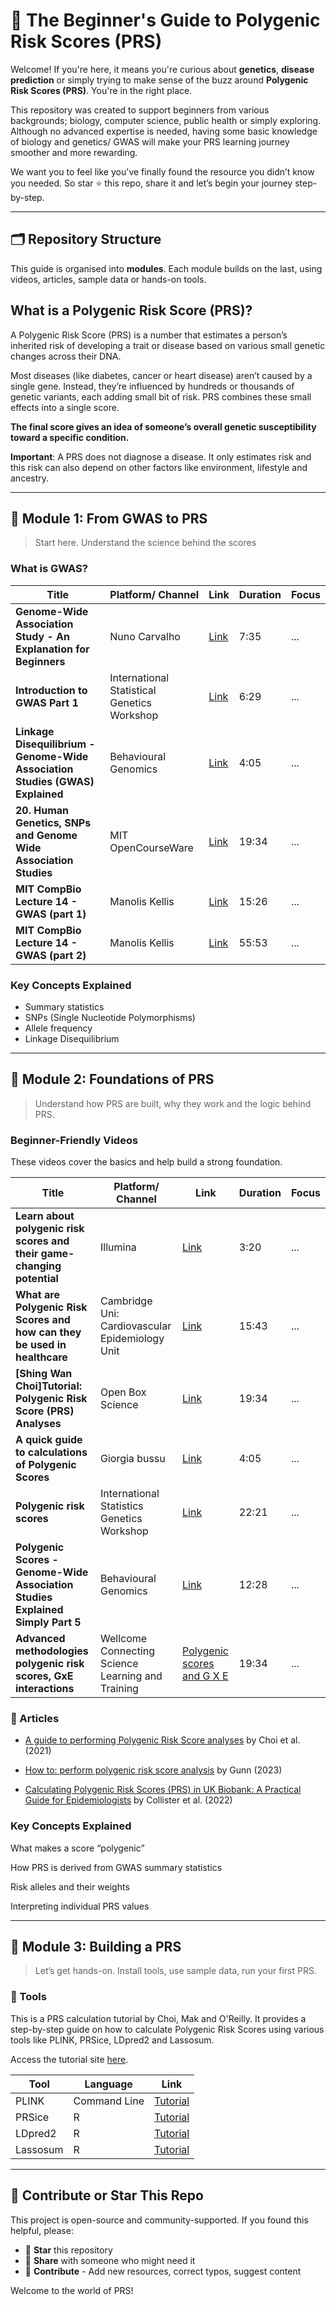 # 🌟 The Beginner's Guide to Polygenic Risk Scores (PRS)

Welcome! If you're here, it means you're curious about **genetics**, **disease prediction** or simply trying to make sense of the buzz around **Polygenic Risk Scores (PRS)**. You're in the right place.

This repository was created to support beginners from various backgrounds; biology, computer science, public health or simply exploring. Although no advanced expertise is needed, having some basic knowledge of biology and genetics/ GWAS will make your PRS learning journey smoother and more rewarding.

We want you to feel like you've finally found the resource you didn’t know you needed. So star ⭐ this repo, share it and let’s begin your journey step-by-step.

---

## 🗂️ Repository Structure

This guide is organised into **modules**. Each module builds on the last, using videos, articles, sample data or hands-on tools.

## What is a Polygenic Risk Score (PRS)?

A Polygenic Risk Score (PRS) is a number that estimates a person’s inherited risk of developing a trait or disease based on various small genetic changes across their DNA.

Most diseases (like diabetes, cancer or heart disease) aren’t caused by a single gene. Instead, they’re influenced by hundreds or thousands of genetic variants, each adding small bit of risk. PRS combines these small effects into a single score.

**The final score gives an idea of someone’s overall genetic susceptibility toward a specific condition.**

**Important**: A PRS does not diagnose a disease. It only estimates risk and this risk can also depend on other factors like environment, lifestyle and ancestry.

---
## 📘 Module 1: From GWAS to PRS

>  Start here. Understand the science behind the scores

### What is GWAS?

| Title | Platform/ Channel | Link | Duration | Focus |
|---------|---------|------------|---------|------|
| **Genome-Wide Association Study - An Explanation for Beginners** | Nuno Carvalho | [Link](https://www.youtube.com/watch?v=sOP8WacfBM8&list=PLHcpcW9ej-wJfQyoXj9RxPUd1zBkGwUr9&index=10) | 7:35 | ...  |
| **Introduction to GWAS Part 1** | International Statistical Genetics Workshop | [Link](https://www.youtube.com/watch?v=Hjv_otXAkh0&list=PLHcpcW9ej-wKinl2WFb7c2OAFooExVxgt&index=10) | 6:29 | ...  |
| **Linkage Disequilibrium - Genome-Wide Association Studies (GWAS) Explained** | Behavioural Genomics | [Link](https://www.youtube.com/watch?v=_xbpGvQHQAA&list=PLHcpcW9ej-wKinl2WFb7c2OAFooExVxgt&index=12) | 4:05 | ...  |
| **20. Human Genetics, SNPs and Genome Wide Association Studies** | MIT OpenCourseWare | [Link](https://www.youtube.com/watch?v=KYQ2dPW5nEU&list=PLHcpcW9ej-wKinl2WFb7c2OAFooExVxgt&index=25) | 19:34 | ...  |
| **MIT CompBio Lecture 14 - GWAS (part 1)** | Manolis Kellis | [Link](https://www.youtube.com/watch?v=NvfiTLF37MM&list=PLHcpcW9ej-wKinl2WFb7c2OAFooExVxgt&index=30) | 15:26 | ...  |
| **MIT CompBio Lecture 14 - GWAS (part 2)** | Manolis Kellis | [Link](https://www.youtube.com/watch?v=u3oQWcwysLY&list=PLHcpcW9ej-wKinl2WFb7c2OAFooExVxgt&index=30) | 55:53 | ...  |


### Key Concepts Explained

* Summary statistics
* SNPs (Single Nucleotide Polymorphisms)
* Allele frequency
* Linkage Disequilibrium

---

## 📘 Module 2: Foundations of PRS

> Understand how PRS are built, why they work and the logic behind PRS.

### Beginner-Friendly Videos

These videos cover the basics and help build a strong foundation.

| Title | Platform/ Channel | Link | Duration | Focus |
|---------|---------|------------|---------|------|
| **Learn about polygenic risk scores and their game-changing potential** | Illumina | [Link](https://www.youtube.com/watch?v=3HjHSRjwiQk&list=PLHcpcW9ej-wLKarfGLusjudGN1OokDvZO) | 3:20 | ...  |
| **What are Polygenic Risk Scores and how can they be used in healthcare** | Cambridge Uni: Cardiovascular Epidemiology Unit | [Link](https://www.youtube.com/watch?v=BqR_G8DnPJw&list=PLHcpcW9ej-wJfQyoXj9RxPUd1zBkGwUr9&index=28) | 15:43 | ...  |
| **[Shing Wan Choi]Tutorial: Polygenic Risk Score (PRS) Analyses** | Open Box Science | [Link](https://www.youtube.com/watch?v=bgWWr2nWe3Q&list=PLHcpcW9ej-wJfQyoXj9RxPUd1zBkGwUr9&index=3) | 19:34 | ...  |
| **A quick guide to calculations of Polygenic Scores** | Giorgia bussu | [Link](https://www.youtube.com/watch?v=-QCAkLpnJQg&list=PLHcpcW9ej-wJfQyoXj9RxPUd1zBkGwUr9) | 4:05 | ...  |
| **Polygenic risk scores** | International Statistics Genetics Workshop | [Link](https://www.youtube.com/watch?v=FKw2XltZSpY&list=PLHcpcW9ej-wJfQyoXj9RxPUd1zBkGwUr9&index=10) | 22:21 | ...  |
| **Polygenic Scores - Genome-Wide Association Studies Explained Simply Part 5** | Behavioural Genomics | [Link](https://www.youtube.com/watch?v=5LtVbxgafy0&list=PLHcpcW9ej-wJfQyoXj9RxPUd1zBkGwUr9&index=2) | 12:28 | ...  |
| **Advanced methodologies polygenic risk scores, GxE interactions** | Wellcome Connecting Science Learning and Training | [Polygenic scores and G X E](https://www.youtube.com/watch?v=LRzv8COeTF8&list=PLHcpcW9ej-wI1egMyFjEQIVqK3GktiKpz&index=9) | 19:34 | ...  |


### 📖 Articles

* [A guide to performing Polygenic Risk Score analyses](https://pmc.ncbi.nlm.nih.gov/articles/PMC7612115/) by Choi et al. (2021)
* [How to: perform polygenic risk score analysis](hhttps://frontlinegenomics.com/how-to-perform-polygenic-risk-score-analysis/) by Gunn (2023)

* [Calculating Polygenic Risk Scores (PRS) in UK Biobank: A Practical Guide for Epidemiologists](https://www.frontiersin.org/journals/genetics/articles/10.3389/fgene.2022.818574/full) by Collister et al. (2022)


### Key Concepts Explained

What makes a score “polygenic”

How PRS is derived from GWAS summary statistics

Risk alleles and their weights

Interpreting individual PRS values

---

## 📘 Module 3: Building a PRS

> Let’s get hands-on. Install tools, use sample data, run your first PRS.

### 🧰 Tools
This is a PRS calculation tutorial by Choi, Mak and O'Reilly. It provides a step-by-step guide on how to calculate Polygenic Risk Scores using various tools like PLINK, PRSice, LDpred2 and Lassosum.

Access the tutorial site [here](https://choishingwan.github.io/PRS-Tutorial/).


| Tool     | Language | Link                                                                                                         |
| -------- | -------- | ------------------------------------------------------------------------------------------------------------------ |
| PLINK| Command Line    | [Tutorial](https://choishingwan.github.io/PRS-Tutorial/plink/)    
| PRSice| R    | [Tutorial](https://choishingwan.github.io/PRS-Tutorial/prsice/)                              |
| LDpred2  | R        | [Tutorial](https://choishingwan.github.io/PRS-Tutorial/ldpred/) |
| Lassosum   | R   | [Tutorial](https://choishingwan.github.io/PRS-Tutorial/lassosum/)                                                                       |

---

## 🙌 Contribute or Star This Repo

This project is open-source and community-supported. If you found this helpful, please:

* 🌟 **Star** this repository
* 🔄 **Share** with someone who might need it
* 🧠 **Contribute** - Add new resources, correct typos, suggest content

Welcome to the world of PRS!

